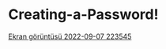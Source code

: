 # Creating-a-Password!
[Ekran görüntüsü 2022-09-07 223545](https://user-images.githubusercontent.com/109466550/188962211-5c3d3aca-a504-4455-90a2-adcfb65d030c.png)
